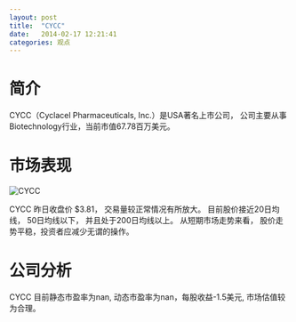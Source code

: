 ```yaml
---
layout: post
title:  "CYCC"
date:   2014-02-17 12:21:41
categories: 观点
---
```


# 简介
CYCC（Cyclacel Pharmaceuticals, Inc.）是USA著名上市公司，
公司主要从事Biotechnology行业，当前市值67.78百万美元。

# 市场表现

![CYCC](http://finviz.com/chart.ashx?t=CYCC&ty=c&ta=1&p=d&s=l)

CYCC 昨日收盘价 $3.81，
交易量较正常情况有所放大。
目前股价接近20日均线，
50日均线以下，
并且处于200日均线以上。
从短期市场走势来看，
股价走势平稳，投资者应减少无谓的操作。

# 公司分析
CYCC 目前静态市盈率为nan, 动态市盈率为nan，每股收益-1.5美元,
市场估值较为合理。
